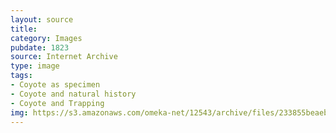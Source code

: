 ```yaml
---
layout: source
title: 
category: Images
pubdate: 1823
source: Internet Archive
type: image
tags:
- Coyote as specimen
- Coyote and natural history
- Coyote and Trapping
img: https://s3.amazonaws.com/omeka-net/12543/archive/files/233855beaeb0069f8e534bac08c23c94.jpg?AWSAccessKeyId=AKIAI3ATG3OSQLO5HGKA&Expires=1439381976&Signature=FAtanbpm2yXViL9EjVqvu0onQ%2FA%3D
---
```

